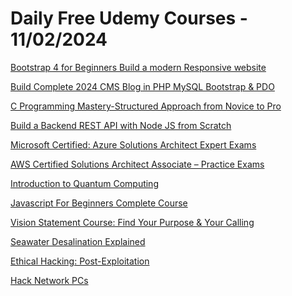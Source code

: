 # Daily Free Udemy Courses - 11/02/2024

[Bootstrap 4 for Beginners Build a modern Responsive website](https://www.udemy.com/course/bootstrap-4-for-beginners/?couponCode=7E8EA32F2C55BD053546)
[Build Complete 2024 CMS Blog in PHP MySQL Bootstrap & PDO](https://www.udemy.com/course/build-complete-2022-cms-blog-in-php-mysql-bootstrap-pdo/?couponCode=PHPBLOG53)
[C Programming Mastery-Structured Approach from Novice to Pro](https://www.udemy.com/course/structured-programming-in-c-the-ultimate-beginners-course/?couponCode=E8F0AD0138D40A98ABE8)
[Build a Backend REST API with Node JS from Scratch](https://www.udemy.com/course/build-backend-api-node-js-and-react-frontend/?couponCode=3A30A34DD943253D5C5C)
[Microsoft Certified: Azure Solutions Architect Expert Exams](https://www.udemy.com/course/microsoft-certified-azure-solutions-architect-expert-exams/?couponCode=FREEDROP4)
[AWS Certified Solutions Architect Associate – Practice Exams](https://www.udemy.com/course/aws-certified-solutions-architect-associate-tests-new/?couponCode=FREEDROP6)
[Introduction to Quantum Computing](https://www.udemy.com/course/introduction-to-quantum-computing/?couponCode=3A21AB47D49CD5FCA2DA)
[Javascript For Beginners Complete Course](https://www.udemy.com/course/javascript-for-beginners-complete-course/?couponCode=8D36E24EF7C5A54CC1E4)
[Vision Statement Course: Find Your Purpose & Your Calling](https://www.udemy.com/course/vision-statement/?couponCode=WITHGRATITUDE)
[Seawater Desalination Explained](https://www.udemy.com/course/introduction-to-reverse-osmosis-desalination/?couponCode=31A1AF80EC48C115593C)
[Ethical Hacking: Post-Exploitation](https://www.udemy.com/course/ethical-hacking-post-exploitation/?couponCode=HBDDORIS)
[Hack Network PCs](https://www.udemy.com/course/hack-network-pcs/?couponCode=HBDDORIS)
